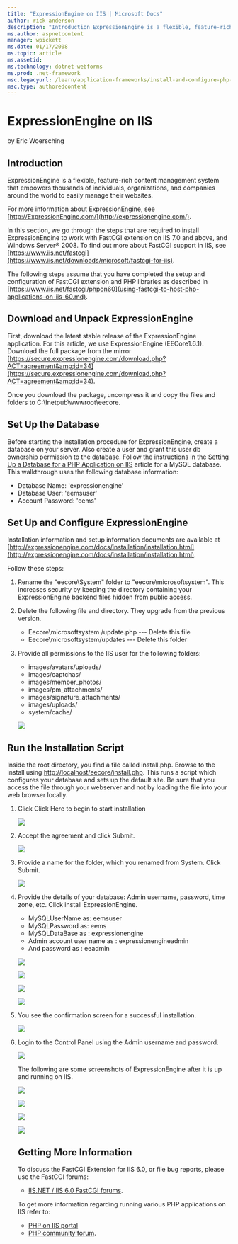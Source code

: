```yaml
---
title: "ExpressionEngine on IIS | Microsoft Docs"
author: rick-anderson
description: "Introduction ExpressionEngine is a flexible, feature-rich content management system that empowers thousands of individuals, organizations, and companies arou..."
ms.author: aspnetcontent
manager: wpickett
ms.date: 01/17/2008
ms.topic: article
ms.assetid: 
ms.technology: dotnet-webforms
ms.prod: .net-framework
msc.legacyurl: /learn/application-frameworks/install-and-configure-php-applications-on-iis/expressionengine-on-iis
msc.type: authoredcontent
---
```

ExpressionEngine on IIS
====================
by Eric Woersching

## Introduction

ExpressionEngine is a flexible, feature-rich content management system that empowers thousands of individuals, organizations, and companies around the world to easily manage their websites.

For more information about ExpressionEngine, see [http://ExpressionEngine.com/](http://expressionengine.com/).

In this section, we go through the steps that are required to install ExpressionEngine to work with FastCGI extension on IIS 7.0 and above, and Windows Server® 2008. To find out more about FastCGI support in IIS, see [https://www.iis.net/fastcgi](https://www.iis.net/downloads/microsoft/fastcgi-for-iis).

The following steps assume that you have completed the setup and configuration of FastCGI extension and PHP libraries as described in [https://www.iis.net/fastcgi/phpon60](using-fastcgi-to-host-php-applications-on-iis-60.md).

## Download and Unpack ExpressionEngine

First, download the latest stable release of the ExpressionEngine application. For this article, we use ExpressionEngine (EECore1.6.1). Download the full package from the mirror [https://secure.expressionengine.com/download.php?ACT=agreement&amp;id=34](https://secure.expressionengine.com/download.php?ACT=agreement&amp;id=34).

Once you download the package, uncompress it and copy the files and folders to C:\Inetpub\wwwroot\eecore.

## Set Up the Database

Before starting the installation procedure for ExpressionEngine, create a database on your server. Also create a user and grant this user db ownership permission to the database. Follow the instructions in the [Setting Up a Database for a PHP Application on IIS](../install-and-configure-php-on-iis/setting-up-a-database-for-a-php-application-on-iis.md) article for a MySQL database. This walkthrough uses the following database information:

- Database Name: 'expressionengine'
- Database User: 'eemsuser'
- Account Password: 'eems'

## Set Up and Configure ExpressionEngine

Installation information and setup information documents are available at [http://expressionengine.com/docs/installation/installation.html](http://expressionengine.com/docs/installation/installation.html).

Follow these steps:

1. Rename the "eecore\System" folder to "eecore\microsoftsystem". This increases security by keeping the directory containing your ExpressionEngine backend files hidden from public access.
2. Delete the following file and directory. They upgrade from the previous version.  

    - Eecore\microsoftsystem /update.php --- Delete this file
    - Eecore\microsoftsystem/updates --- Delete this folder
3. Provide all permissions to the IIS user for the following folders:  

    - images/avatars/uploads/
    - images/captchas/
    - images/member\_photos/
    - images/pm\_attachments/
    - images/signature\_attachments/
    - images/uploads/
    - system/cache/

    [![](expressionengine-on-iis/_static/image2.jpg)](expressionengine-on-iis/_static/image1.jpg)

## Run the Installation Script

Inside the root directory, you find a file called install.php. Browse to the install using [http://localhost/eecore/install.php](http://localhost/eecore/install.php). This runs a script which configures your database and sets up the default site. Be sure that you access the file through your webserver and not by loading the file into your web browser locally.

1. Click Click Here to begin to start installation  

    [![](expressionengine-on-iis/_static/image4.jpg)](expressionengine-on-iis/_static/image3.jpg)
2. Accept the agreement and click Submit.  

    [![](expressionengine-on-iis/_static/image6.jpg)](expressionengine-on-iis/_static/image5.jpg)
3. Provide a name for the folder, which you renamed from System. Click Submit.  

    [![](expressionengine-on-iis/_static/image8.jpg)](expressionengine-on-iis/_static/image7.jpg)
4. Provide the details of your database: Admin username, password, time zone, etc. Click install ExpressionEngine. 

    - MySQLUserName as: eemsuser
    - MySQLPassword as: eems
    - MySQLDataBase as : expressionengine
    - Admin account user name as : expressionengineadmin
    - And password as : eeadmin

    [![](expressionengine-on-iis/_static/image10.jpg)](expressionengine-on-iis/_static/image9.jpg)

    [![](expressionengine-on-iis/_static/image12.jpg)](expressionengine-on-iis/_static/image11.jpg)

    [![](expressionengine-on-iis/_static/image14.jpg)](expressionengine-on-iis/_static/image13.jpg)

    [![](expressionengine-on-iis/_static/image16.jpg)](expressionengine-on-iis/_static/image15.jpg)
5. You see the confirmation screen for a successful installation.  

    [![](expressionengine-on-iis/_static/image18.jpg)](expressionengine-on-iis/_static/image17.jpg)
6. Login to the Control Panel using the Admin username and password.  

    [![](expressionengine-on-iis/_static/image20.jpg)](expressionengine-on-iis/_static/image19.jpg)

    The following are some screenshots of ExpressionEngine after it is up and running on IIS.

    [![](expressionengine-on-iis/_static/image22.jpg)](expressionengine-on-iis/_static/image21.jpg)

    [![](expressionengine-on-iis/_static/image24.jpg)](expressionengine-on-iis/_static/image23.jpg)

    [![](expressionengine-on-iis/_static/image26.jpg)](expressionengine-on-iis/_static/image25.jpg)

    [![](expressionengine-on-iis/_static/image28.jpg)](expressionengine-on-iis/_static/image27.jpg)

    ## Getting More Information

    To discuss the FastCGI Extension for IIS 6.0, or file bug reports, please use the FastCGI forums:

    - [IIS.NET / IIS 6.0 FastCGI forums](https://forums.iis.net/1103.aspx).

    To get more information regarding running various PHP applications on IIS refer to:

    - [PHP on IIS portal](https://php.iis.net/)
    - [PHP community forum](https://forums.iis.net/1102.aspx).